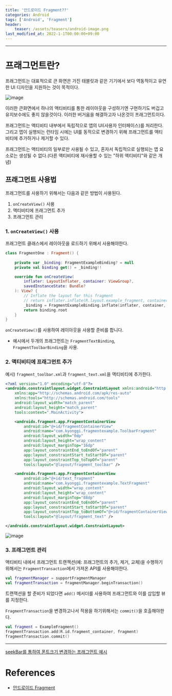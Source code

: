 ```yaml
---
title: '안드로이드 Fragment??'
categories: Android
tags: ['Android', 'Fragment']
header:
    teaser: /assets/teasers/android-image.png
last_modified_at: 2022-1-1T00:00:00+09:00
---
```


- - -
# 프래그먼트란?
프래그먼트는 대표적으로 큰 화면은 가진 태블릿과 같은 기기에서 보다 역동적이고 유연한 UI 디자인을 지원하는 것이 목적이다. 

![image](https://user-images.githubusercontent.com/63226023/147904530-ac4f95b4-3ef3-4b52-a23d-c5ba3ae59414.png)

이러한 큰화면에서 하나의 액티비티를 통한 레이아웃을 구성하기엔 구현하기도 버겁고 유지보수에도 좋지 않을것이다. 이러한 버거움을 해결하고자 나온것이 프래그먼트이다.

프래그먼트는 액티비티 내부에서 독립적으로 앱의 UI(사용자 인터페이스)를 처리한다. 그리고 앱이 실행되는 런타임 시에는 UI를 동적으로 변경하기 위해 프래그먼트를 액티비티에 추가하거나 제거할 수 있다.

프래그먼트는 액티비티의 일부로만 사용될 수 있고, 혼자서 독립적으로 실행되는 앱 요소로는 생성될 수 없다.(다른 액티비티에 재사용할 수 있는 "하위 액티비티"와 같은 개념)

## 프래그먼트 사용법
프래그먼트를 사용하기 위해서는 다음과 같은 방법이 사용된다.
1. `onCreateView()` 사용
2. 액티비티에 프래그먼트 추가
3. 프래그먼트 관리

### 1. `onCreateView()` 사용
프래그먼트 클래스에서 레이아웃을 로드하기 위해서 사용해야한다. 
```kotlin
class FragmentOne : Fragment() {
    
    private var _binding: FragmentExampleBinding? = null
    private val binding get() = _binding!!

    override fun onCreateView(
        inflater: LayoutInflater, container: ViewGroup?,
        savedInstanceState: Bundle?
    ): View? {
        // Inflate the layout for this fragment
        // return inflater.inflate(R.layout.example_fragment, container, false)
        _binding = FragmentExampleBinding.inflate(inflater, container, false)
        return binding.root
    }
}
```
`onCreateView()`를 사용하여 레이아웃을 사용할 준비를 합니다.

- 예시에서 두개의 프래그먼트는 `FragmentTextBinding`, `FragmentToolbarBinding`을 사용.

### 2. 액티비티에 프래그먼트 추가
예시) `fragment_toolbar.xml`과 `fragment_text.xml`을 액티비티에 추가한다. 
```xml
<?xml version="1.0" encoding="utf-8"?>
<androidx.constraintlayout.widget.ConstraintLayout xmlns:android="http://schemas.android.com/apk/res/android"
    xmlns:app="http://schemas.android.com/apk/res-auto"
    xmlns:tools="http://schemas.android.com/tools"
    android:layout_width="match_parent"
    android:layout_height="match_parent"
    tools:context=".MainActivity">

    <androidx.fragment.app.FragmentContainerView
        android:id="@+id/fragmentContainerView"
        android:name="com.kyonggi.fragmentexample.ToolbarFragment"
        android:layout_width="0dp"
        android:layout_height="wrap_content"
        android:layout_marginTop="16dp"
        app:layout_constraintEnd_toEndOf="parent"
        app:layout_constraintStart_toStartOf="parent"
        app:layout_constraintTop_toTopOf="parent"
        tools:layout="@layout/fragment_toolbar" />

    <androidx.fragment.app.FragmentContainerView
        android:id="@+id/text_fragment"
        android:name="com.kyonggi.fragmentexample.TextFragment"
        android:layout_width="wrap_content"
        android:layout_height="wrap_content"
        android:layout_marginTop="88dp"
        app:layout_constraintEnd_toEndOf="parent"
        app:layout_constraintStart_toStartOf="parent"
        app:layout_constraintTop_toBottomOf="@+id/fragmentContainerView"
        tools:layout="@layout/fragment_text" />

</androidx.constraintlayout.widget.ConstraintLayout>
```
![image](https://user-images.githubusercontent.com/63226023/147905875-efb89ff4-9a3f-4143-bb9a-2991c7668f7c.png)

### 3. 프래그먼트 관리
액티비티 내에서 프래그먼트 트랜잭션(예: 프래그먼트의 추가, 제거, 교체)을 수행하기 위해서는 `FragmentTransaction`에서 가져온 API를 사용해야한다.

```kotlin
val fragmentManager = supportFragmentManager
val fragmentTransaction = fragmentManager.beginTransaction()
```

트랜잭션을 할 준비가 되었다면 `add()` 메서더를 사용하여 프래그먼트와 이를 삽입할 뷰를 지정한다.

`FragmentTransaction`을 변경하고나서 적용을 하기위해서는 `commit()`을 호출해야한다.

```kotlin
val fragment = ExampleFragment()
fragmentTransaction.add(R.id.fragment_container, fragment)
fragmentTransaction.commit()
```
---
[seekBar를 통하여 폰트크기 변경하는 프래그먼트 예시](https://github.com/ppeper/Android_Arctic-Fox/tree/main/FragmentExample)

# References
- [안드로이드 Fragment](https://developer.android.com/guide/components/fragments)





